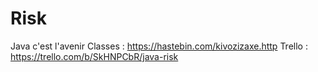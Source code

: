 # Risk
Java c'est l'avenir 
Classes : https://hastebin.com/kivozizaxe.http
Trello : https://trello.com/b/SkHNPCbR/java-risk
